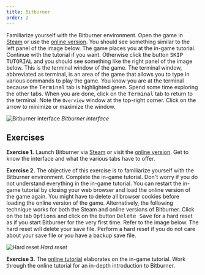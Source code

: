 ```yaml
---
title: Bitburner
order: 2
---
```


Familiarize yourself with the Bitburner environment. Open the game in
[Steam][Steam] or use the [online version][onlineVersion]. You should see
something similar to the left panel of the image below. The game places you at
the in-game tutorial. Continue with the tutorial if you want. Otherwise click
the button <kbd>SKIP TUTORIAL</kbd> and you should see something like the right
panel of the image below. This is the terminal window of the game. The terminal
window, abbreviated as terminal, is an area of the game that allows you to type
in various commands to play the game. You know you are at the terminal because
the <kbd>Terminal</kbd> tab is highlighted green. Spend some time exploring the
other tabs. When you are done, click on the <kbd>Terminal</kbd> tab to return to
the terminal. Note the `Overview` window at the top-right corner. Click on the
arrow to minimize or maximize the window.

<!-- prettier-ignore-start -->
![Bitburner interface](hello/interface.png "Bitburner interface")
_Bitburner interface_
<!-- prettier-ignore-end -->

<!--=========================================================================-->

## Exercises

<!-- prettier-ignore-start -->
<strong>Exercise 1.</strong> Launch Bitburner via [Steam][Steam] or visit the
[online version][onlineVersion]. Get to know the interface and what the various
tabs have to offer.
<!-- prettier-ignore-end -->

<!-- prettier-ignore-start -->
<strong>Exercise 2.</strong> The objective of this exercise is to familiarize yourself with the Bitburner
environment. Complete the in-game tutorial. Don't worry if you do not understand
everything in the in-game tutorial. You can restart the in-game tutorial by
closing your web browser and load the online version of the game again. You
might have to delete all browser cookies before loading the online version of
the game. Alternatively, the following technique works for both the Steam and
online versions of Bitburner. Click on the tab <kbd>Options</kbd> and click on
the button <kbd>Delete Save</kbd> for a hard reset as if you start Bitburner for
the very first time. Refer to the image below. The hard reset will delete your
save file. Perform a hard reset if you do not care about your save file or you
have a backup save file.
<!-- prettier-ignore-end -->

<!-- prettier-ignore-start -->
![Hard reset](hello/delete-save.png "Hard reset")
_Hard reset_
<!-- prettier-ignore-end -->

<!-- prettier-ignore-start -->
<strong>Exercise 3.</strong> The [online tutorial][onlineTutorial] elaborates on the in-game tutorial. Work
through the online tutorial for an in-depth introduction to Bitburner.
<!-- prettier-ignore-end -->

<!--=========================================================================-->

<!-- prettier-ignore-start -->
[onlineTutorial]: https://github.com/bitburner-official/bitburner-src/blob/stable/src/Documentation/doc/help/getting_started.md
[onlineVersion]: https://bitburner-official.github.io
[Steam]: https://store.steampowered.com/app/1812820/Bitburner/
<!-- prettier-ignore-end -->
